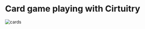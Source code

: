 # Card game playing with Cirtuitry

![cards](https://github.com/choiharam/card/blob/main/images/cards.gif)

